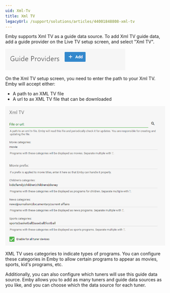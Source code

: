 ```yaml
---
uid: Xml-Tv
title: Xml TV
legacyUrl: /support/solutions/articles/44001848808-xml-tv
---
```


Emby supports Xml TV as a guide data source. To add Xml TV guide data, add a guide provider on the Live TV setup screen, and select "Xml TV".

![](images/server/guidedataadd.png)

On the Xml TV setup screen, you need to enter the path to your Xml TV. Emby will accept either:
* A path to an XML TV file
* A url to ax XML TV file that can be downloaded

![](images/server/xmltv.png)

XML TV uses categories to indicate types of programs. You can configure these categories in Emby to allow certain programs to appear as movies, sports, kid's programs, etc.

Additionally, you can also configure which tuners will use this guide data source. Emby allows you to add as many tuners and guide data sources as you like, and you can choose which the data source for each tuner.